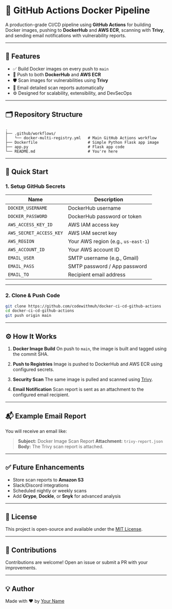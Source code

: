 # 🚀 GitHub Actions Docker Pipeline

A production-grade CI/CD pipeline using **GitHub Actions** for building Docker images, pushing to **DockerHub** and **AWS ECR**, scanning with **Trivy**, and sending email notifications with vulnerability reports.

---

## 🔧 Features

* ✅ Build Docker images on every push to `main`
* 🔁 Push to both **DockerHub** and **AWS ECR**
* 🛡️ Scan images for vulnerabilities using **Trivy**
* 📧 Email detailed scan reports automatically
* ⚙️ Designed for scalability, extensibility, and DevSecOps

---

## 🗂️ Repository Structure

```
.
├── .github/workflows/
│   └── docker-multi-registry.yml   # Main GitHub Actions workflow
├── Dockerfile                      # Simple Python Flask app image
├── app.py                          # Flask app code
└── README.md                       # You're here
```

---

## 🚀 Quick Start

### 1. Setup GitHub Secrets

| Name                    | Description                         |
| ----------------------- | ----------------------------------- |
| `DOCKER_USERNAME`       | DockerHub username                  |
| `DOCKER_PASSWORD`       | DockerHub password or token         |
| `AWS_ACCESS_KEY_ID`     | AWS IAM access key                  |
| `AWS_SECRET_ACCESS_KEY` | AWS IAM secret key                  |
| `AWS_REGION`            | Your AWS region (e.g., `us-east-1`) |
| `AWS_ACCOUNT_ID`        | Your AWS account ID                 |
| `EMAIL_USER`            | SMTP username (e.g., Gmail)         |
| `EMAIL_PASS`            | SMTP password / App password        |
| `EMAIL_TO`              | Recipient email address             |

---

### 2. Clone & Push Code

```bash
git clone https://github.com/codewithmuh/docker-ci-cd-github-actions
cd docker-ci-cd-github-actions
git push origin main
```

---

## ⚙️ How It Works

1. **Docker Image Build**
   On push to `main`, the image is built and tagged using the commit SHA.

2. **Push to Registries**
   Image is pushed to DockerHub and AWS ECR using configured secrets.

3. **Security Scan**
   The same image is pulled and scanned using [Trivy](https://github.com/aquasecurity/trivy).

4. **Email Notification**
   Scan report is sent as an attachment to the configured email recipient.

---

## 📬 Example Email Report

You will receive an email like:

> **Subject:** Docker Image Scan Report
> **Attachment:** `trivy-report.json`
> **Body:** The Trivy scan report is attached.

---

## ✅ Future Enhancements

* Store scan reports to **Amazon S3**
* Slack/Discord integrations
* Scheduled nightly or weekly scans
* Add **Grype**, **Dockle**, or **Snyk** for advanced analysis

---

## 📄 License

This project is open-source and available under the [MIT License](LICENSE).

---

## 🙌 Contributions

Contributions are welcome! Open an issue or submit a PR with your improvements.

---

## 💡 Author

Made with ❤️ by [Your Name](https://github.com/codewithmuh)
